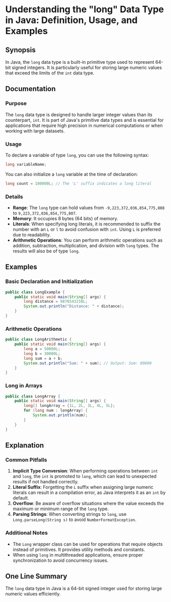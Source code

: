 <!--
Meta Description: # Understanding the "long" Data Type in Java: Definition, Usage, and Examples ## Synopsis In Java, the `long` data type is a built-in primitive type u...
Meta Keywords: long, type, java, can, data
-->

# Understanding the "long" Data Type in Java: Definition, Usage, and Examples

## Synopsis
In Java, the `long` data type is a built-in primitive type used to represent 64-bit signed integers. It is particularly useful for storing large numeric values that exceed the limits of the `int` data type.

## Documentation

### Purpose
The `long` data type is designed to handle larger integer values than its counterpart, `int`. It is part of Java's primitive data types and is essential for applications that require high precision in numerical computations or when working with large datasets.

### Usage
To declare a variable of type `long`, you can use the following syntax:

```java
long variableName;
```

You can also initialize a `long` variable at the time of declaration:

```java
long count = 100000L; // The 'L' suffix indicates a long literal
```

### Details
- **Range**: The `long` type can hold values from `-9,223,372,036,854,775,808` to `9,223,372,036,854,775,807`.
- **Memory**: It occupies 8 bytes (64 bits) of memory.
- **Literals**: When specifying long literals, it is recommended to suffix the number with an `L` or `l` to avoid confusion with `int`. Using `L` is preferred due to readability.
- **Arithmetic Operations**: You can perform arithmetic operations such as addition, subtraction, multiplication, and division with `long` types. The results will also be of type `long`.

## Examples

### Basic Declaration and Initialization

```java
public class LongExample {
    public static void main(String[] args) {
        long distance = 9876543210L;
        System.out.println("Distance: " + distance);
    }
}
```

### Arithmetic Operations

```java
public class LongArithmetic {
    public static void main(String[] args) {
        long a = 50000L;
        long b = 30000L;
        long sum = a + b;
        System.out.println("Sum: " + sum); // Output: Sum: 80000
    }
}
```

### Long in Arrays

```java
public class LongArray {
    public static void main(String[] args) {
        long[] longArray = {1L, 2L, 3L, 4L, 5L};
        for (long num : longArray) {
            System.out.println(num);
        }
    }
}
```

## Explanation

### Common Pitfalls
1. **Implicit Type Conversion**: When performing operations between `int` and `long`, the `int` is promoted to `long`, which can lead to unexpected results if not handled correctly.
2. **Literal Suffix**: Forgetting the `L` suffix when assigning large numeric literals can result in a compilation error, as Java interprets it as an `int` by default.
3. **Overflow**: Be aware of overflow situations where the value exceeds the maximum or minimum range of the `long` type.
4. **Parsing Strings**: When converting strings to `long`, use `Long.parseLong(String s)` to avoid `NumberFormatException`.

### Additional Notes
- The `Long` wrapper class can be used for operations that require objects instead of primitives. It provides utility methods and constants.
- When using `long` in multithreaded applications, ensure proper synchronization to avoid concurrency issues.

## One Line Summary
The `long` data type in Java is a 64-bit signed integer used for storing large numeric values efficiently.